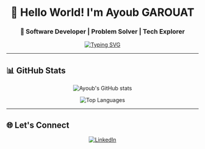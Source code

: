 <h1 align="center">👋 Hello World! I'm Ayoub GAROUAT</h1>
<h3 align="center">🚀 Software Developer | Problem Solver | Tech Explorer</h3>

<p align="center">
  <a href="https://git.io/typing-svg"><img src="https://readme-typing-svg.demolab.com?font=Fira+Code&pause=1000&color=38BDF8&center=true&vCenter=true&width=435&lines=Turning+ideas+into+reality;Clean+code+enthusiast;Always+learning" alt="Typing SVG" /></a>
</p>

---

## 📊 GitHub Stats

<div align="center">
  
  ![Ayoub's GitHub stats](https://github-readme-stats.vercel.app/api?username=AYGA2K&show_icons=true&theme=radical&include_all_commits=true&count_private=true)
  
  ![Top Languages](https://github-readme-stats.vercel.app/api/top-langs/?username=AYGA2K&layout=compact&theme=radical&langs_count=8)
  
</div>

---

## 🌐 Let's Connect

<p align="center">
  <a href="https://www.linkedin.com/in/ayoub-garouat-aa7a601ba/" target="_blank">
    <img src="https://img.shields.io/badge/LinkedIn-0077B5?style=for-the-badge&logo=linkedin&logoColor=white" alt="LinkedIn"/>
  </a>
</p>

